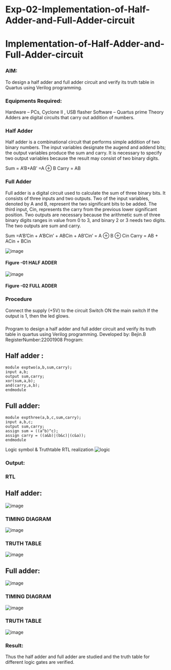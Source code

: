 # Exp-02-Implementation-of-Half-Adder-and-Full-Adder-circuit

# Implementation-of-Half-Adder-and-Full-Adder-circuit
### AIM:
To design a half adder and full adder circuit and verify its truth table in Quartus using Verilog programming.

### Equipments Required:
Hardware – PCs, Cyclone II , USB flasher
Software – Quartus prime
Theory
Adders are digital circuits that carry out addition of numbers.

### Half Adder
Half adder is a combinational circuit that performs simple addition of two binary numbers. The input variables designate the augend and addend bits; the output variables produce the sum and carry. It is necessary to specify two output variables because the result may consist of two binary digits.

Sum = A’B+AB’ =A ⊕ B Carry = AB

### Full Adder
Full adder is a digital circuit used to calculate the sum of three binary bits. It consists of three inputs and two outputs. Two of the input variables, denoted by A and B, represent the two significant bits to be added. The third input, Cin, represents the carry from the previous lower significant position. Two outputs are necessary because the arithmetic sum of three binary digits ranges in value from 0 to 3, and binary 2 or 3 needs two digits. The two outputs are sum and carry.

Sum =A’B’Cin + A’BCin’ + ABCin + AB’Cin’ = A ⊕ B ⊕ Cin Carry = AB + ACin + BCin

 ![image](https://user-images.githubusercontent.com/36288975/163552156-a13e5a56-c638-4110-97d9-8896907c8d25.png)

#### Figure -01 HALF ADDER 


![image](https://user-images.githubusercontent.com/36288975/163552057-b3547877-6d07-45b4-b7e0-bcfebfad9e1d.png)

#### Figure -02 FULL ADDER 

### Procedure

Connect the supply (+5V) to the circuit
Switch ON the main switch
If the output is 1, then the led glows.
### 


Program to design a half adder and full adder circuit and verify its truth table in quartus using Verilog programming.
Developed by: Bejin.B
RegisterNumber:22001908
Program:
## Half adder :
```
module exptwo(a,b,sum,carry);
input a,b;
output sum,carry;
xor(sum,a,b);
and(carry,a,b);
endmodule
```
## Full adder:
```
module expthree(a,b,c,sum,carry);
input a,b,c;
output sum,carry;
assign sum = ((a^b)^c);
assign carry = ((a&b)|(b&c)|(c&a));
endmodule

```
Logic symbol & Truthtable
RTL realization
![logic](https://user-images.githubusercontent.com/118367518/209817709-03ee8ddb-34dc-4b93-bfa7-773d253a8823.jpg)

### Output:
### RTL
## Half adder:
![image](https://user-images.githubusercontent.com/118367518/209817375-7c0f2c3f-487b-4cd9-b521-14d56633b461.png)
### TIMING DIAGRAM
![image](https://user-images.githubusercontent.com/118367518/211183755-a9da6af3-528b-405c-861e-f1a670587c19.png)
### TRUTH TABLE 
![image](https://user-images.githubusercontent.com/118367518/211183774-090878fe-909e-4b20-9934-4a7fae6ec831.png)

## Full adder:
![image](https://user-images.githubusercontent.com/118367518/209828388-e3a2bba2-160e-42c0-88e9-12bc702d449e.png)
### TIMING DIAGRAM
![image](https://user-images.githubusercontent.com/118367518/211183778-82542afa-4efb-4a09-924c-beefa62f1481.png)
### TRUTH TABLE 
![image](https://user-images.githubusercontent.com/118367518/211183797-beb5bc3c-d1d6-47a7-b243-0ea187810290.png)

### Result:
 Thus the half adder and full adder are studied and the truth table for different logic gates are verified.

